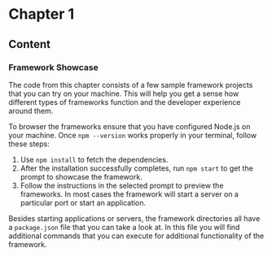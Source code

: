 # Chapter 1

## Content

### Framework Showcase

The code from this chapter consists of a few sample framework projects that you can try on your machine. This will help you get a sense how different types of frameworks function and the developer experience around them.

To browser the frameworks ensure that you have configured Node.js on your machine. Once `npm --version` works properly in your terminal, follow these steps:
1. Use `npm install` to fetch the dependencies.
2. After the installation successfully completes, run `npm start` to get the prompt to showcase the framework.
3. Follow the instructions in the selected prompt to preview the frameworks. In most cases the framework will start a server on a particular port or start an application.

Besides starting applications or servers, the framework directories all have a `package.json` file that you can take a look at.
In this file you will find additional commands that you can execute for additional functionality of the framework.
